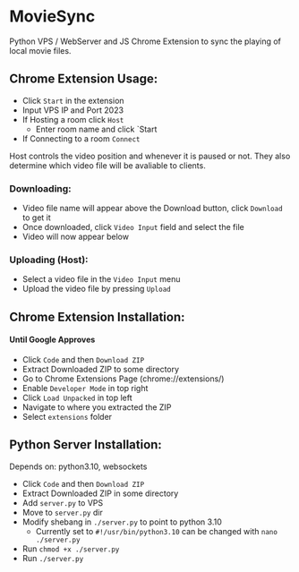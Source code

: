 # MovieSync
Python VPS / WebServer and JS Chrome Extension to sync the playing of local movie files.

## Chrome Extension Usage:
- Click `Start` in the extension
- Input VPS IP and Port 2023
- If Hosting a room click `Host`
  - Enter room name and click `Start 
- If Connecting to a room `Connect`

Host controls the video position and whenever it is paused or not. 
They also determine which video file will be avaliable to clients.

### Downloading:
- Video file name will appear above the Download button, click `Download` to get it
- Once downloaded, click `Video Input` field and select the file
- Video will now appear below

### Uploading (Host):
- Select a video file in the `Video Input` menu
- Upload the video file by pressing `Upload` 

## Chrome Extension Installation:
#### Until Google Approves
- Click `Code` and then `Download ZIP`
- Extract Downloaded ZIP to some directory
- Go to Chrome Extensions Page (chrome://extensions/)
- Enable `Developer Mode` in top right
- Click `Load Unpacked` in top left
- Navigate to where you extracted the ZIP
- Select `extensions` folder

## Python Server Installation:
Depends on: python3.10, websockets

- Click `Code` and then `Download ZIP`
- Extract Downloaded ZIP in some directory
- Add `server.py` to VPS
- Move to `server.py` dir
- Modify shebang in `./server.py` to point to python 3.10
  - Currently set to `#!/usr/bin/python3.10` can be changed with `nano ./server.py`
- Run `chmod +x ./server.py`
- Run `./server.py`
